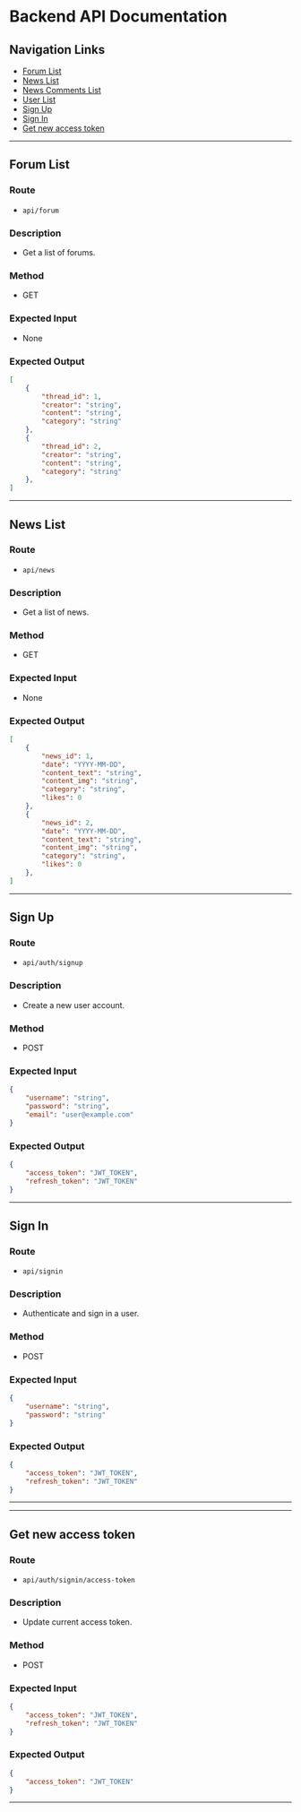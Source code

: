 # Backend API Documentation

## Navigation Links

- [Forum List](#forum-list)
- [News List](#news-list)
- [News Comments List](#news-comments-list)
- [User List](#user-list)
- [Sign Up](#sign-up)
- [Sign In](#sign-in)
- [Get new access token](#get_new_access_token)

---

## Forum List

### Route
- `api/forum`

### Description
- Get a list of forums.

### Method
- GET

### Expected Input
- None

### Expected Output
```json
[
    {
        "thread_id": 1,
        "creator": "string",
        "content": "string",
        "category": "string"
    },
    {
        "thread_id": 2,
        "creator": "string",
        "content": "string",
        "category": "string"
    },
]
```

---

## News List

### Route
- `api/news`

### Description
- Get a list of news.

### Method
- GET

### Expected Input
- None

### Expected Output
```json
[
    {
        "news_id": 1,
        "date": "YYYY-MM-DD",
        "content_text": "string",
        "content_img": "string",
        "category": "string",
        "likes": 0
    },
    {
        "news_id": 2,
        "date": "YYYY-MM-DD",
        "content_text": "string",
        "content_img": "string",
        "category": "string",
        "likes": 0
    },
]
```

---

## Sign Up

### Route
- `api/auth/signup`

### Description
- Create a new user account.

### Method
- POST

### Expected Input
```json
{
    "username": "string",
    "password": "string",
    "email": "user@example.com"
}
```

### Expected Output
```json
{
    "access_token": "JWT_TOKEN",
    "refresh_token": "JWT_TOKEN"
}
```

---

## Sign In

### Route
- `api/signin`

### Description
- Authenticate and sign in a user.

### Method
- POST

### Expected Input
```json
{
    "username": "string",
    "password": "string"
}
```

### Expected Output
```json
{
    "access_token": "JWT_TOKEN",
    "refresh_token": "JWT_TOKEN"
}
```

---

---

## Get new access token

### Route
- `api/auth/signin/access-token`

### Description
- Update current access token.

### Method
- POST

### Expected Input
```json
{
    "access_token": "JWT_TOKEN",
    "refresh_token": "JWT_TOKEN"
}
```

### Expected Output
```json
{
    "access_token": "JWT_TOKEN"
}
```

---

